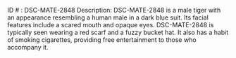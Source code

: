 ID # : DSC-MATE-2848
Description: DSC-MATE-2848 is a male tiger with an appearance resembling a human male in a dark blue suit. Its facial features include a scared mouth and opaque eyes. DSC-MATE-2848 is typically seen wearing a red scarf and a fuzzy bucket hat. It also has a habit of smoking cigarettes, providing free entertainment to those who accompany it.